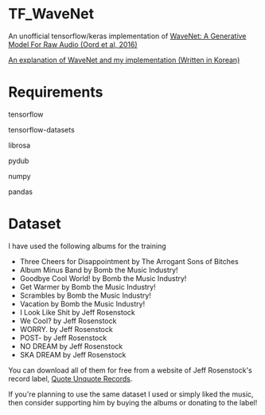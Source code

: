 # TF_WaveNet
An unofficial tensorflow/keras implementation of [WaveNet: A Generative Model For Raw Audio (Oord et al, 2016)](https://arxiv.org/abs/1609.03499)

[An explanation of WaveNet and my implementation (Written in Korean)](https://95dykim.github.io/2023_WaveNet.html)


# Requirements
tensorflow

tensorflow-datasets

librosa

pydub

numpy

pandas

# Dataset
I have used the following albums for the training
- Three Cheers for Disappointment by The Arrogant Sons of Bitches
- Album Minus Band by Bomb the Music Industry!
- Goodbye Cool World! by Bomb the Music Industry!
- Get Warmer by Bomb the Music Industry!
- Scrambles by Bomb the Music Industry!
- Vacation by Bomb the Music Industry!
- I Look Like Shit by Jeff Rosenstock
- We Cool? by Jeff Rosenstock
- WORRY. by Jeff Rosenstock
- POST- by Jeff Rosenstock
- NO DREAM by Jeff Rosenstock
- SKA DREAM by Jeff Rosenstock

You can download all of them for free from a website of Jeff Rosenstock's record label, [Quote Unquote Records](http://www.quoteunquoterecords.com/).

If you're planning to use the same dataset I used or simply liked the music, then consider supporting him by buying the albums or donating to the label!
